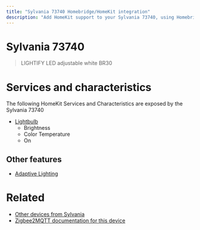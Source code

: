 ```yaml
---
title: "Sylvania 73740 Homebridge/HomeKit integration"
description: "Add HomeKit support to your Sylvania 73740, using Homebridge, Zigbee2MQTT and homebridge-z2m."
---
```

<!---
This file has been GENERATED using src/docgen/docgen.ts
DO NOT EDIT THIS FILE MANUALLY!
-->
# Sylvania 73740
> LIGHTIFY LED adjustable white BR30


# Services and characteristics
The following HomeKit Services and Characteristics are exposed by
the Sylvania 73740

* [Lightbulb](../../light.md)
  * Brightness
  * Color Temperature
  * On

## Other features
* [Adaptive Lighting](../../light.md)

# Related
* [Other devices from Sylvania](../index.md#sylvania)
* [Zigbee2MQTT documentation for this device](https://www.zigbee2mqtt.io/devices/73740.html)